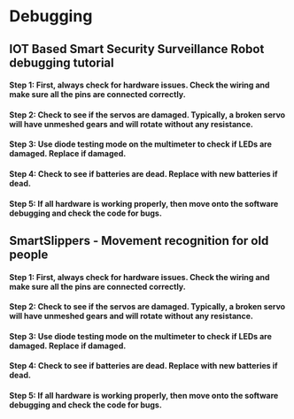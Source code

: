 # Debugging

## IOT Based Smart Security Surveillance Robot debugging tutorial

#### Step 1: First, always check for hardware issues. Check the wiring and make sure all the pins are connected correctly.

#### Step 2: Check to see if the servos are damaged. Typically, a broken servo will have unmeshed gears and will rotate without any resistance.

#### Step 3: Use diode testing mode on the multimeter to check if LEDs are damaged. Replace if damaged.

#### Step 4: Check to see if batteries are dead. Replace with new batteries if dead.

#### Step 5: If all hardware is working properly, then move onto the software debugging and check the code for bugs.


## SmartSlippers - Movement recognition for old people

#### Step 1: First, always check for hardware issues. Check the wiring and make sure all the pins are connected correctly.

#### Step 2: Check to see if the servos are damaged. Typically, a broken servo will have unmeshed gears and will rotate without any resistance.

#### Step 3: Use diode testing mode on the multimeter to check if LEDs are damaged. Replace if damaged.

#### Step 4: Check to see if batteries are dead. Replace with new batteries if dead.

#### Step 5: If all hardware is working properly, then move onto the software debugging and check the code for bugs.
